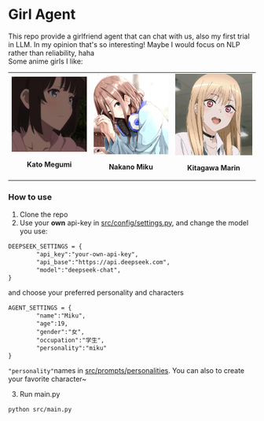 # Girl Agent
This repo provide a girlfriend agent that can chat with us, also my first trial in LLM.
In my opinion that's so interesting! Maybe I would focus on NLP rather than reliability, haha    
Some anime girls I like:    
<table>
  <tr>
    <td align="center">
      <img src="images/kato.JPG" alt="Kato Megumi" width=250"><br>
      <p><b>Kato Megumi</b></p>
    </td>
    <td align="center">
      <img src="images/miku.png" alt="Nakano Miku" width="250"><br>
      <p><b>Nakano Miku</b></p>
    </td>    
    <td align="center">
      <img src="images/marin.JPG" alt="Kitagawa Marin" width="250"><br>
      <p><b>Kitagawa Marin</b></p>
    </td>
  </tr>
</table>    

### How to use 
1. Clone the repo
2. Use your **own** api-key in [src/config/settings.py](src/config/settings.py),  and change the model you use:
```
DEEPSEEK_SETTINGS = {
        "api_key":"your-own-api-key",
        "api_base":"https://api.deepseek.com",
        "model":"deepseek-chat",
}
```
and choose your preferred personality and characters
```
AGENT_SETTINGS = {
        "name":"Miku",
        "age":19,
        "gender":"女",
        "occupation":"学生",
        "personality":"miku"
}
```
`"personality"`names in [src/prompts/personalities](src/prompts/personalities). You can also to create your favorite character~   

3. Run main.py
```
python src/main.py
```